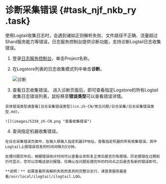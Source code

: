 # 诊断采集错误 {#task_njf_nkb_ry .task}

使用Logtail收集日志时，会遇到诸如正则解析失败、文件路径不正确、流量超过Shard服务能力等错误，日志服务控制台提供诊断功能，支持诊断Logtail日志收集错误。

1.  登录[日志服务控制台](https://sls.console.aliyun.com)，单击Project名称。 
2.  在Logstore列表的日志收集模式列中单击**诊断**。 

    ![](images/5337_zh-CN.png "诊断")

3.   查看日志收集错误。 进入诊断页面后，即可查看指定Logstore的所有Logtail收集日志错误列表，鼠标移至**错误类型**可以查看错误详情。

    具体错误类型请查看[日志采集错误类型](cn.zh-CN/常见问题/日志采集/日志采集错误类型.md)。

    ![](images/5338_zh-CN.png "查看收集错误")

4.   查询指定机器收集错误。 

    在日志采集错误页面中，在输入框输入指定机器IP地址，查看指定机器的所有收集错误。其中Logtail上报错误信息的时间间隔为5分钟。

    处理问题完毕后，根据错误统计时间可以查看业务恢复正常后是否仍有报错。历史报错在过期前仍可显示，您可以忽略这部分报错，仅确认在问题处理完毕的时间点之后是否有新的错误即可。

    **说明：** 如需查看所有解析失败而丢弃的完整日志行，请登录服务器查看/usr/local/ilogtail/ilogtail.LOG。


